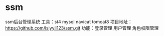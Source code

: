 # ssm
ssm后台管理系统
工具：st4 mysql navicat tomcat8
项目地址：https://github.com/lsjyyll123/ssm.git
功能：登录管理 用户管理 角色权限管理
 

